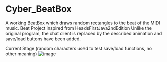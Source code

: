 # Cyber_BeatBox
A working BeatBox which draws random rectangles to the beat of the MIDI music. Beat Project inspired from HeadsFirstJava2ndEdition
Unlike the original program, the chat client is replaced by the described animation and save/load buttons have been added.

Current Stage (random characters used to test save/load functions, no other meaning) 
![image](https://user-images.githubusercontent.com/76780348/180273774-88b1ce96-b316-4c5e-839f-3433e420df6a.png)
